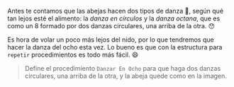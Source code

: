 <gs-attire attire-url="https://raw.githubusercontent.com/MumukiProject/mumuki-guia-gobstones-repeticion-simple-kids/master/assets/attires/config.json"> </gs-attire> <gs-toolbox toolbox-url="https://raw.githubusercontent.com/MumukiProject/mumuki-guia-gobstones-repeticion-simple-kids/master/assets/toolbox_1553708780521.xml"></gs-toolbox>

Antes te contamos que las abejas hacen dos tipos de danza :dancer:, según qué tan lejos esté el alimento: la _danza en círculos_ y la _danza octana_, que es como un 8 formado por dos danzas circulares, una arriba de la otra. :hushed:

Es hora de volar un poco más lejos del nido, por lo que tendremos que hacer la danza del ocho esta vez. Lo bueno es que con la estructura para `repetir` procedimientos es todo más fácil. :smile:

> Define el procedimiento `Danzar En Ocho` para que haga dos danzas circulares, una arriba de la otra, y la abeja quede como en la imagen. 
